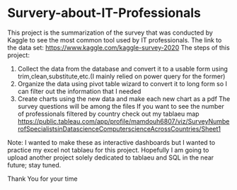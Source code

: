 # Survery-about-IT-Professionals
This project is the summarization of the survey that was conducted by Kaggle to see the most common tool used by IT professionals.
The link to the data set: https://www.kaggle.com/kaggle-survey-2020
The steps of this project:
1) Collect the data from the database and convert it to a usable form using trim,clean,substitute,etc.(I mainly relied on power query for the former)
2) Organize the data using pivot table wizard to convert it to long form so I can filter out the information that I needed 
3) Create charts using the new data and make each new chart as a pdf
The survey questions will be among the files
If you want to see the number of professionals filtered by country check out my tablaeu map
https://public.tableau.com/app/profile/mamdouh6807/viz/SurveyNumberofSpecialistsinDatascienceComputerscienceAcrossCountries/Sheet1

Note: I wanted to make these as interactive dashboards but I wanted to practice my excel not tablaeu for this project.
Hopefully I am going to upload another project solely dedicated to tablaeu and SQL in the near future; stay tuned.

Thank You for your time
